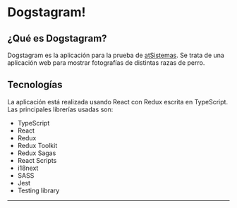 # Dogstagram!

## ¿Qué es Dogstagram?
Dogstagram es la aplicación para la prueba de [atSistemas](https://atsistemas.com). Se trata de una aplicación web para mostrar fotografías de distintas razas de perro.


## Tecnologías
La aplicación está realizada usando React con Redux escrita en TypeScript. Las principales librerías usadas son:

  * TypeScript
  * React
  * Redux
  * Redux Toolkit
  * Redux Sagas
  * React Scripts
  * i18next
  * SASS
  * Jest
  * Testing library

---